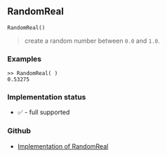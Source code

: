 ## RandomReal

```
RandomReal()
```

> create a random number between `0.0` and `1.0`.
 
### Examples

```
>> RandomReal( )
0.53275
```






### Implementation status

* &#x2705; - full supported

### Github

* [Implementation of RandomReal](https://github.com/axkr/symja_android_library/blob/master/symja_android_library/matheclipse-core/src/main/java/org/matheclipse/core/builtin/RandomFunctions.java#L592) 
